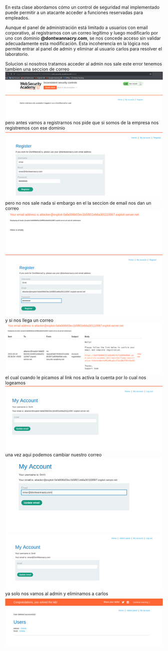 En esta clase abordamos cómo un control de seguridad mal implementado puede permitir a un atacante acceder a funciones reservadas para empleados.

Aunque el panel de administración está limitado a usuarios con email corporativo, al registrarnos con un correo legítimo y luego modificarlo por uno con dominio **@dontwannacry.com**, se nos concede acceso sin validar adecuadamente esta modificación. Esta incoherencia en la lógica nos permite entrar al panel de admin y eliminar al usuario carlos para resolver el laboratorio.

Solucion
si nosotros tratamos acceder al admin nos sale este error tenemos tambien una seccion de correo 
![Pasted_image_20250827233259.png](Imagenes/Pasted_image_20250827233259.png)
pero antes vamos a registrarnos nos pide que si somos de la empresa nos registremos con ese dominio
![Pasted_image_20250827233429.png](Imagenes/Pasted_image_20250827233429.png)
pero no nos sale nada si embargo en el la seccion de email nos dan un correo
![Pasted_image_20250827233609.png](Imagenes/Pasted_image_20250827233609.png)
![Pasted_image_20250827233638.png](Imagenes/Pasted_image_20250827233638.png)
y si nos llega un correo
![Pasted_image_20250827233729.png](Imagenes/Pasted_image_20250827233729.png)
el cual cuando le picamos al link nos activa la cuenta
por lo cual nos logeamos
![Pasted_image_20250827234010.png](Imagenes/Pasted_image_20250827234010.png)
una vez aqui podemos cambiar nuestro correo
![Pasted_image_20250827234053.png](Imagenes/Pasted_image_20250827234053.png)
![Pasted_image_20250827234200.png](Imagenes/Pasted_image_20250827234200.png)
ya solo nos vamos al admin y eliminamos a carlos
![Pasted_image_20250827234220.png](Imagenes/Pasted_image_20250827234220.png)